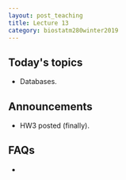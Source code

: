```yaml
---
layout: post_teaching
title: Lecture 13
category: biostatm280winter2019
---
```


## Today's topics

* Databases.

## Announcements

* HW3 posted (finally).

## FAQs

* 
